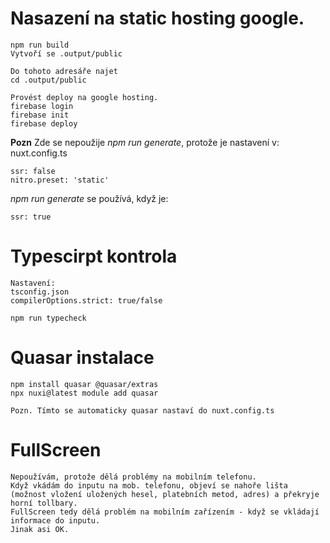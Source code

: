 # Nasazení na static hosting google.

```
npm run build
Vytvoří se .output/public

Do tohoto adresáře najet
cd .output/public

Provést deploy na google hosting.
firebase login
firebase init
firebase deploy
```

**Pozn** Zde se nepoužije *npm run generate*, protože je nastavení v: nuxt.config.ts
```
ssr: false
nitro.preset: 'static'
```

*npm run generate* se používá, když je:
```
ssr: true
```

# Typescirpt kontrola
```
Nastavení:
tsconfig.json
compilerOptions.strict: true/false

npm run typecheck
```

# Quasar instalace
```
npm install quasar @quasar/extras
npx nuxi@latest module add quasar

Pozn. Tímto se automaticky quasar nastaví do nuxt.config.ts
```

# FullScreen
```
Nepoužívám, protože dělá problémy na mobilním telefonu.
Když vkádám do inputu na mob. telefonu, objeví se nahoře lišta (možnost vložení uložených hesel, platebních metod, adres) a překryje horní tollbary.
FullScreen tedy dělá problém na mobilním zařízením - když se vkládají informace do inputu.
Jinak asi OK.
```
